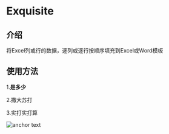 # Exquisite

## 介绍

将Excel列或行的数据，逐列或逐行按顺序填充到Excel或Word模板

## 使用方法

1.**是多少**

2.撒大苏打

3.实打实打算

![anchor text](https://github.com/clongcw/Exquisite/blob/master/image/2yeydm.png "666")